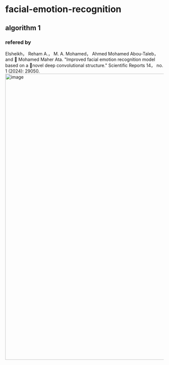 # facial-emotion-recognition

## algorithm 1

### refered by 
Elsheikh， Reham A.， M. A. Mohamed， Ahmed Mohamed Abou-Taleb， and      Mohamed Maher Ata. "Improved facial emotion recognition model based on a      novel deep convolutional structure." Scientific Reports 14， no. 1 (2024): 29050.
<img width="909" alt="image" src="https://github.com/user-attachments/assets/431446ff-1934-489c-b162-d152770768de" />

